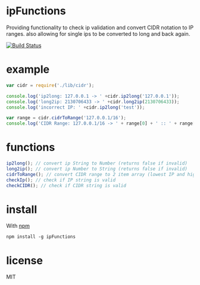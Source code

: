 ipFunctions
=======

Providing functionality to check ip validation and convert CIDR notation to IP ranges. also allowing for single ips to be converted to long and back again.

[![Build Status](https://travis-ci.org/markwillis82/ipFunctions.png)](https://travis-ci.org/markwillis82/ipFunctions)

example
=======


``` js
var cidr = require('./lib/cidr');

console.log('ip2long: 127.0.0.1 -> ' +cidr.ip2long('127.0.0.1'));
console.log('long2ip: 2130706433 -> ' +cidr.long2ip(2130706433));
console.log('incorrect IP: ' +cidr.ip2long('test'));

var range = cidr.cidrToRange('127.0.0.1/16');
console.log('CIDR Range: 127.0.0.1/16 -> ' + range[0] + ' :: ' + range[1]);
```

functions
=======
``` js
ip2long(); // convert ip String to Number (returns false if invalid)
long2ip(); // convert ip Number to String (returns false if invalid)
cidrToRange(); // convert CIDR range to 2 item array (lowest IP and highest IP) (returns false if invalid)
checkIp(); // check if IP string is valid
checkCIDR(); // check if CIDR string is valid
```

install
=======

With [npm](http://npmjs.org)

```
npm install -g ipFunctions
```

license
=======

MIT
